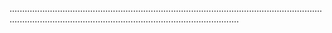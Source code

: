 .......................................................................................................................................................................................................................

